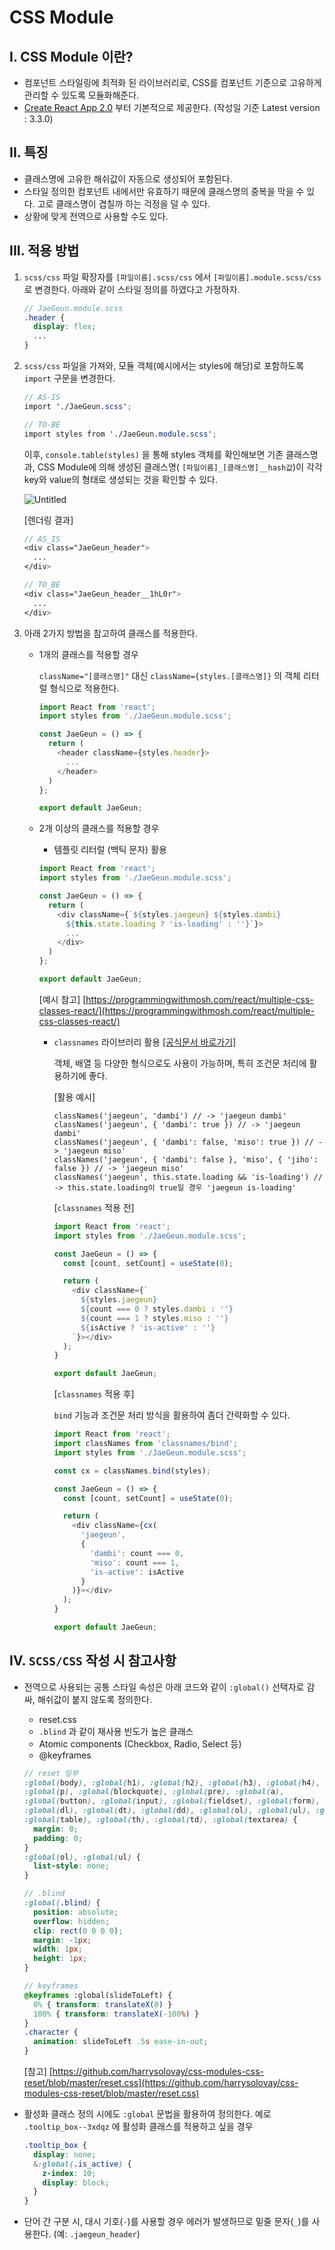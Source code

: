 # CSS Module
## I. CSS Module 이란?

- 컴포넌트 스타일링에 최적화 된 라이브러리로,
CSS를 컴포넌트 기준으로 고유하게 관리할 수 있도록 모듈화해준다.
- [Create React App 2.0](https://reactjs.org/blog/2018/10/01/create-react-app-v2.html) 부터 기본적으로 제공한다. (작성일 기준 Latest version : 3.3.0)

## II. 특징

- 클래스명에 고유한 해쉬값이 자동으로 생성되어 포함된다.
- 스타일 정의한 컴포넌트 내에서만 유효하기 때문에 클래스명의 중복을 막을 수 있다.
고로 클래스명이 겹칠까 하는 걱정을 덜 수 있다.
- 상황에 맞게 전역으로 사용할 수도 있다.

## III. 적용 방법

1. `scss/css` 파일 확장자를 `[파일이름].scss/css` 에서 `[파일이름].module.scss/css` 로 변경한다. 아래와 같이 스타일 정의를 하였다고 가정하자.
    ```scss
    // JaeGeun.module.scss
    .header {
      display: flex;
      ...
    }
    ```
2. `scss/css` 파일을 가져와, 모듈 객체(예시에서는 styles에 해당)로 포함하도록 `import` 구문을 변경한다.
    ```scss
    // AS-IS
    import './JaeGeun.scss';

    // TO-BE
    import styles from './JaeGeun.module.scss';
    ```

    이후, `console.table(styles)` 을 통해 styles 객체를 확인해보면 기존 클래스명과,
    CSS Module에 의해 생성된 클래스명( `[파일이름]_[클래스명]__hash값`)이 각각 key와 value의 형태로 생성되는 것을 확인할 수 있다.

    ![Untitled](https://user-images.githubusercontent.com/26413372/75600413-61f12300-5af2-11ea-9527-da432d3528be.png)

    [렌더링 결과]
    ```scss
    // AS_IS
    <div class="JaeGeun_header">
      ...
    </div>
    ```
    
    ```scss
    // TO_BE
    <div class="JaeGeun_header__1hL0r">
      ...
    </div>
    ```
3. 아래 2가지 방법을 참고하여 클래스를 적용한다.
    - 1개의 클래스를 적용할 경우

        `className="[클래스명]"` 대신 `className={styles.[클래스명]}` 의 객체 리터럴 형식으로 적용한다.
      ```typescript
      import React from 'react';
      import styles from './JaeGeun.module.scss';

      const JaeGeun = () => {
        return (
          <header className={styles.header}>
            ...
          </header>
        )
      };

      export default JaeGeun;
      ```
    - 2개 이상의 클래스를 적용할 경우
        - 템플릿 리터럴 (백틱 문자) 활용
        
        ```typescript
        import React from 'react';
        import styles from './JaeGeun.module.scss';

        const JaeGeun = () => {
          return (
            <div className={`${styles.jaegeun} ${styles.dambi}
              ${this.state.loading ? 'is-loading' : ''}`}>
              ...
            </div>
          )
        };

        export default JaeGeun;
        ```
        [예시 참고] [https://programmingwithmosh.com/react/multiple-css-classes-react/](https://programmingwithmosh.com/react/multiple-css-classes-react/)

        - `classnames` 라이브러리 활용 [[공식문서 바로가기]](https://github.com/JedWatson/classnames)

            객체, 배열 등 다양한 형식으로도 사용이 가능하며, 특히 조건문 처리에 활용하기에 좋다.

            [활용 예시]
            ```
            classNames('jaegeun', 'dambi') // -> 'jaegeun dambi'
            classNames('jaegeun', { 'dambi': true }) // -> 'jaegeun dambi'
            classNames('jaegeun', { 'dambi': false, 'miso': true }) // -> 'jaegeun miso'
            classNames('jaegeun', { 'dambi': false }, 'miso', { 'jiho': false }) // -> 'jaegeun miso'
            classNames('jaegeun', this.state.loading && 'is-loading') // -> this.state.loading이 true일 경우 'jaegeun is-loading'
            ```

            [`classnames` 적용 전]
            ```typescript
            import React from 'react';
            import styles from './JaeGeun.module.scss';

            const JaeGeun = () => {
              const [count, setCount] = useState(0);

              return (
                <div className={`
                  ${styles.jaegeun}
                  ${count === 0 ? styles.dambi : ''}
                  ${count === 1 ? styles.miso : ''}
                  ${isActive ? 'is-active' : ''}
                `}></div>
              );
            }

            export default JaeGeun;
            ```
            [`classnames` 적용 후]

            `bind` 기능과 조건문 처리 방식을 활용하여 좀더 간략화할 수 있다.
            ```typescript
            import React from 'react';
            import classNames from 'classnames/bind';
            import styles from './JaeGeun.module.scss';

            const cx = classNames.bind(styles);

            const JaeGeun = () => {
              const [count, setCount] = useState(0);

              return (
                <div className={cx(
                  'jaegeun',
                  {
                    'dambi': count === 0,
                    'miso': count === 1,
                    'is-active': isActive
                  }
                )}></div>
              );
            }

            export default JaeGeun;
            ```
## IV. `SCSS/CSS` 작성 시 참고사항

- 전역으로 사용되는 공통 스타일 속성은 아래 코드와 같이 `:global()` 선택자로 감싸, 해쉬값이 붙지 않도록 정의한다.
    - reset.css
    - `.blind` 과 같이 재사용 빈도가 높은 클래스
    - Atomic components (Checkbox, Radio, Select 등)
    - @keyframes
    
    ```scss
    // reset 일부
    :global(body), :global(h1), :global(h2), :global(h3), :global(h4), :global(h5), :global(h6),
    :global(p), :global(blockquote), :global(pre), :global(a),
    :global(button), :global(input), :global(fieldset), :global(form), :global(legend),
    :global(dl), :global(dt), :global(dd), :global(ol), :global(ul), :global(li),
    :global(table), :global(th), :global(td), :global(textarea) {
      margin: 0;
      padding: 0;
    }
    :global(ol), :global(ul) {
      list-style: none;
    }

    // .blind
    :global(.blind) {
      position: absolute;
      overflow: hidden;
      clip: rect(0 0 0 0);
      margin: -1px;
      width: 1px;
      height: 1px;
    }

    // keyframes
    @keyframes :global(slideToLeft) {
      0% { transform: translateX(0) }
      100% { transform: translateX(-100%) }
    }
    .character {
      animation: slideToLeft .5s ease-in-out;
    }
    ```
    [참고] [https://github.com/harrysolovay/css-modules-css-reset/blob/master/reset.css](https://github.com/harrysolovay/css-modules-css-reset/blob/master/reset.css)

- 활성화 클래스 정의 시에도 `:global` 문법을 활용하여 정의한다.
예로 `.tooltip_box--3xdqz` 에 활성화 클래스를 적용하고 싶을 경우
    ```scss
    .tooltip_box {
      display: none;
      &:global(.is_active) {
        z-index: 10;
        display: block;
      }
    }
    ```
- 단어 간 구분 시, 대시 기호(`-`)를 사용할 경우 에러가 발생하므로 밑줄 문자(`_`)를 사용한다.
(예: `.jaegeun_header`)
